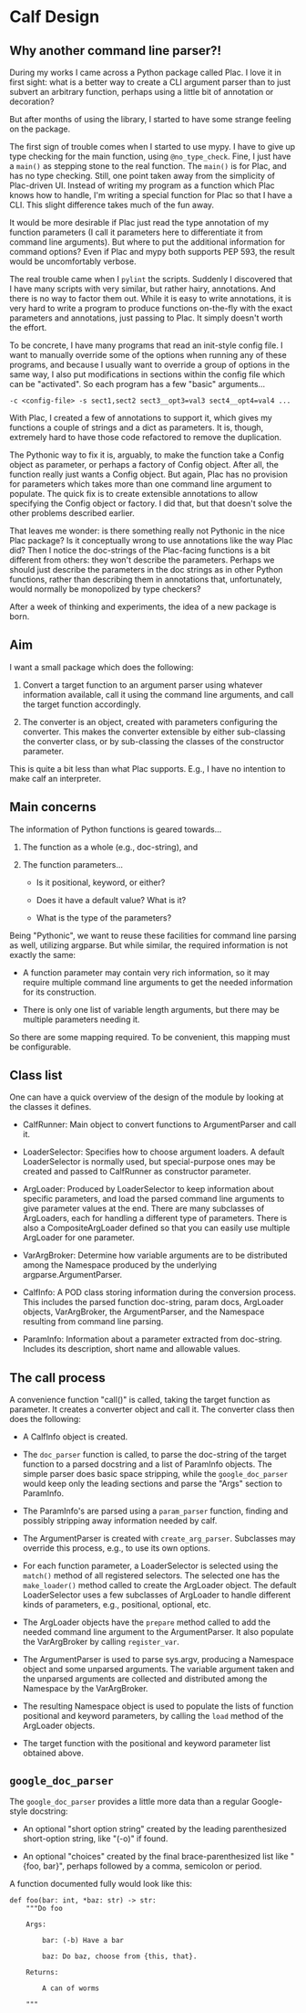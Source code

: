 # Calf Design

## Why another command line parser?!

During my works I came across a Python package called Plac.  I love it
in first sight: what is a better way to create a CLI argument parser
than to just subvert an arbitrary function, perhaps using a little bit
of annotation or decoration?

But after months of using the library, I started to have some strange
feeling on the package.

The first sign of trouble comes when I started to use mypy.  I have to
give up type checking for the main function, using `@no_type_check`.
Fine, I just have a `main()` as stepping stone to the real function.
The `main()` is for Plac, and has no type checking.  Still, one point
taken away from the simplicity of Plac-driven UI.  Instead of writing
my program as a function which Plac knows how to handle, I'm writing a
special function for Plac so that I have a CLI.  This slight
difference takes much of the fun away.

It would be more desirable if Plac just read the type annotation of my
function parameters (I call it parameters here to differentiate it
from command line arguments).  But where to put the additional
information for command options?  Even if Plac and mypy both supports
PEP 593, the result would be uncomfortably verbose.

The real trouble came when I `pylint` the scripts.  Suddenly I
discovered that I have many scripts with very similar, but rather
hairy, annotations.  And there is no way to factor them out.  While it
is easy to write annotations, it is very hard to write a program to
produce functions on-the-fly with the exact parameters and
annotations, just passing to Plac.  It simply doesn't worth the effort.

To be concrete, I have many programs that read an init-style config
file.  I want to manually override some of the options when running
any of these programs, and because I usually want to override a group
of options in the same way, I also put modifications in sections
within the config file which can be "activated".  So each program has
a few "basic" arguments...

    -c <config-file> -s sect1,sect2 sect3__opt3=val3 sect4__opt4=val4 ...

With Plac, I created a few of annotations to support it, which gives
my functions a couple of strings and a dict as parameters.  It is,
though, extremely hard to have those code refactored to remove the
duplication.

The Pythonic way to fix it is, arguably, to make the function take a
Config object as parameter, or perhaps a factory of Config object.
After all, the function really just wants a Config object.  But again,
Plac has no provision for parameters which takes more than one command
line argument to populate.  The quick fix is to create extensible
annotations to allow specifying the Config object or factory.  I did
that, but that doesn't solve the other problems described earlier.

That leaves me wonder: is there something really not Pythonic in the
nice Plac package?  Is it conceptually wrong to use annotations like
the way Plac did?  Then I notice the doc-strings of the Plac-facing
functions is a bit different from others: they won't describe the
parameters.  Perhaps we should just describe the parameters in the doc
strings as in other Python functions, rather than describing them in
annotations that, unfortunately, would normally be monopolized by type
checkers?

After a week of thinking and experiments, the idea of a new package is
born.

## Aim

I want a small package which does the following:

 1. Convert a target function to an argument parser using whatever
    information available, call it using the command line arguments,
    and call the target function accordingly.

 2. The converter is an object, created with parameters configuring
    the converter.  This makes the converter extensible by either
    sub-classing the converter class, or by sub-classing the classes
    of the constructor parameter.

This is quite a bit less than what Plac supports.  E.g., I have no
intention to make calf an interpreter.

## Main concerns

The information of Python functions is geared towards...

 1. The function as a whole (e.g., doc-string), and

 2. The function parameters...

      * Is it positional, keyword, or either?

      * Does it have a default value?  What is it?
      
      * What is the type of the parameters?

Being "Pythonic", we want to reuse these facilities for command line
parsing as well, utilizing argparse.  But while similar, the required
information is not exactly the same:

  * A function parameter may contain very rich information, so it may
    require multiple command line arguments to get the needed
    information for its construction.

  * There is only one list of variable length arguments, but there may
    be multiple parameters needing it.

So there are some mapping required.  To be convenient, this mapping
must be configurable.

## Class list

One can have a quick overview of the design of the module by looking
at the classes it defines.

  * CalfRunner: Main object to convert functions to ArgumentParser and
    call it.
    
  * LoaderSelector: Specifies how to choose argument loaders.  A
    default LoaderSelector is normally used, but special-purpose ones
    may be created and passed to CalfRunner as constructor parameter.

  * ArgLoader: Produced by LoaderSelector to keep information about
    specific parameters, and load the parsed command line arguments to
    give parameter values at the end.  There are many subclasses of
    ArgLoaders, each for handling a different type of parameters.
    There is also a CompositeArgLoader defined so that you can easily
    use multiple ArgLoader for one parameter.

  * VarArgBroker: Determine how variable arguments are to be
    distributed among the Namespace produced by the underlying
    argparse.ArgumentParser.

  * CalfInfo: A POD class storing information during the conversion
    process.  This includes the parsed function doc-string, param
    docs, ArgLoader objects, VarArgBroker, the ArgumentParser, and the
    Namespace resulting from command line parsing.

  * ParamInfo: Information about a parameter extracted from
    doc-string.  Includes its description, short name and allowable
    values.

## The call process

A convenience function "call()" is called, taking the target function
as parameter.  It creates a converter object and call it.  The
converter class then does the following:

  * A CalfInfo object is created.

  * The `doc_parser` function is called, to parse the doc-string of
    the target function to a parsed docstring and a list of ParamInfo
    objects.  The simple parser does basic space stripping, while the
    `google_doc_parser` would keep only the leading sections and
    parse the "Args" section to ParamInfo.
    
  * The ParamInfo's are parsed using a `param_parser` function,
    finding and possibly stripping away information needed by calf.

  * The ArgumentParser is created with `create_arg_parser`.
    Subclasses may override this process, e.g., to use its own
    options.

  * For each function parameter, a LoaderSelector is selected using
    the `match()` method of all registered selectors.  The selected
    one has the `make_loader()` method called to create the ArgLoader
    object.  The default LoaderSelector uses a few subclasses of
    ArgLoader to handle different kinds of parameters, e.g.,
    positional, optional, etc.

  * The ArgLoader objects have the `prepare` method called to add the
    needed command line argument to the ArgumentParser.  It also
    populate the VarArgBroker by calling `register_var`.

  * The ArgumentParser is used to parse sys.argv, producing a
    Namespace object and some unparsed arguments.  The variable
    argument taken and the unparsed arguments are collected and
    distributed among the Namespace by the VarArgBroker.

  * The resulting Namespace object is used to populate the lists of
    function positional and keyword parameters, by calling the
    `load` method of the ArgLoader objects.

  * The target function with the positional and keyword parameter list
    obtained above.

## `google_doc_parser`

The `google_doc_parser` provides a little more data than a regular
Google-style docstring:

  * An optional "short option string" created by the leading
    parenthesized short-option string, like "(-o)" if found.

  * An optional "choices" created by the final brace-parenthesized
    list like "{foo, bar}", perhaps followed by a comma, semicolon
    or period.

A function documented fully would look like this:

    def foo(bar: int, *baz: str) -> str:
        """Do foo

        Args:

            bar: (-b) Have a bar

            baz: Do baz, choose from {this, that}.

        Returns:

            A can of worms

        """
